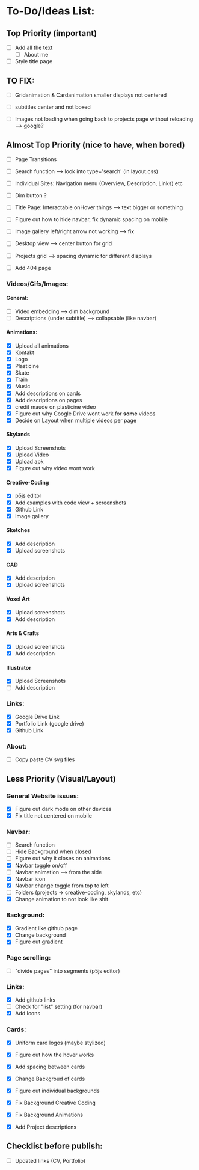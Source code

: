# To-Do/Ideas List:

## Top Priority (important)

- [ ] Add all the text
    - [ ] About me

- [ ] Style title page

## TO FIX:

- [ ] Gridanimation & Cardanimation smaller displays not centered

- [ ] subtitles center and not boxed

- [ ] Images not loading when going back to projects page without reloading --> google?

## Almost Top Priority (nice to have, when bored)

- [ ] Page Transitions

- [ ] Search function --> look into type='search' (in layout.css)

- [ ] Individual Sites: Navigation menu (Overview, Description, Links) etc

- [ ] Dim button ?

- [ ] Title Page: Interactable onHover things --> text bigger or something

- [ ] Figure out how to hide navbar, fix dynamic spacing on mobile

- [ ] Image gallery left/right arrow not working --> fix

- [ ] Desktop view --> center button for grid

- [ ] Projects grid --> spacing dynamic for different displays

- [ ] Add 404 page

### Videos/Gifs/Images:

#### General:
- [ ] Video embedding --> dim background
- [ ] Descriptions (under subtitle) --> collapsable (like navbar)

#### Animations:
- [x] Upload all animations
- [x] Kontakt
- [x] Logo
- [x] Plasticine
- [x] Skate
- [x] Train
- [x] Music
- [x] Add descriptions on cards
- [x] Add descriptions on pages
- [x] credit maude on plasticine video
- [x] Figure out why Google Drive wont work for **some** videos
- [x] Decide on Layout when multiple videos per page

#### Skylands
- [x] Upload Screenshots
- [x] Upload Video
- [x] Upload apk
- [x] Figure out why video wont work

#### Creative-Coding
- [x] p5js editor
- [x] Add examples with code view + screenshots
- [x] Github Link
- [x] image gallery

#### Sketches
- [x] Add description
- [x] Upload screenshots

#### CAD 
- [x] Add description
- [x] Upload screenshots

#### Voxel Art
- [x] Upload screenshots
- [x] Add description

#### Arts & Crafts
- [x] Upload screenshots
- [x] Add description

#### Illustrator
- [x] Upload Screenshots
- [ ] Add description

### Links:
- [x] Google Drive Link
- [x] Portfolio Link (google drive)
- [x] Github Link

### About:
- [ ] Copy paste CV svg files

## Less Priority (Visual/Layout)

### General Website issues:
- [x] Figure out dark mode on other devices
- [x] Fix title not centered on mobile

### Navbar:
- [ ] Search function
- [ ] Hide Background when closed
- [ ] Figure out why it closes on animations
- [x] Navbar toggle on/off
- [ ] Navbar animation --> from the side
- [x] Navbar icon
- [x] Navbar change toggle from top to left
- [ ] Folders (projects -> creative-coding, skylands, etc)
- [x] Change animation to not look like shit

### Background:
- [x] Gradient like github page
- [x] Change background
- [x] Figure out gradient

### Page scrolling:
- [ ] "divide pages" into segments (p5js editor)

### Links:
- [x] Add github links
- [ ] Check for "list" setting (for navbar)
- [x] Add Icons

### Cards:
- [x] Uniform card logos (maybe stylized)

- [x] Figure out how the hover works
- [x] Add spacing between cards
- [x] Change Backgroud of cards
- [x] Figure out individual backgrounds
- [x] Fix Background Creative Coding
- [x] Fix Background Animations
- [x] Add Project descriptions

## Checklist before publish:
- [ ] Updated links (CV, Portfolio)